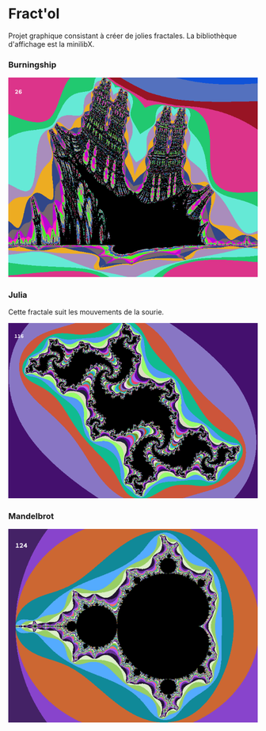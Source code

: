 # Fract'ol

Projet graphique consistant à créer de jolies fractales. La bibliothèque d'affichage est la minilibX.

### Burningship
![alt tag](/screenshots/burningship.png)

### Julia
Cette fractale suit les mouvements de la sourie.

![alt tag](/screenshots/julia.png)

### Mandelbrot
![alt tag](/screenshots/mandelbrot.png)
